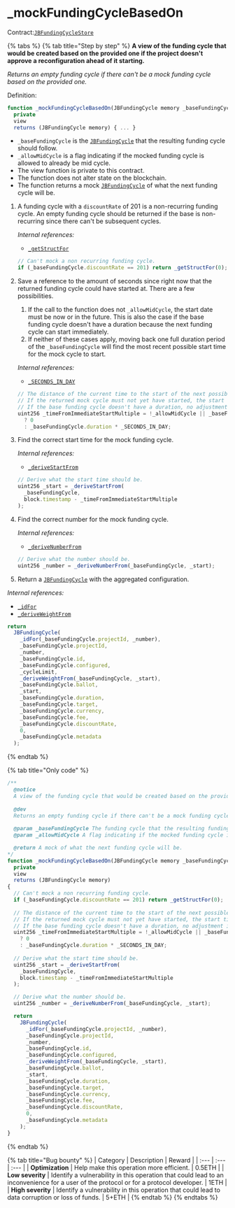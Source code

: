 # \_mockFundingCycleBasedOn

Contract:[`JBFundingCycleStore`](../)​

{% tabs %}
{% tab title="Step by step" %}
**A view of the funding cycle that would be created based on the provided one if the project doesn't approve a reconfiguration ahead of it starting.**  
  
_Returns an empty funding cycle if there can't be a mock funding cycle based on the provided one._

Definition:

```javascript
function _mockFundingCycleBasedOn(JBFundingCycle memory _baseFundingCycle, bool _allowMidCycle)
  private
  view
  returns (JBFundingCycle memory) { ... }
```

* `_baseFundingCycle` is the [`JBFundingCycle`](../../../data-structures/jbfundingcycle.md) that the resulting funding cycle should follow.
* `_allowMidCycle` is a flag indicating if the mocked funding cycle is allowed to already be mid cycle.
* The view function is private to this contract.
* The function does not alter state on the blockchain.
* The function returns a mock [`JBFundingCycle`](../../../data-structures/jbfundingcycle.md) of what the next funding cycle will be.

1. A funding cycle with a `discountRate` of 201 is a non-recurring funding cycle. An empty funding cycle should be returned if the base is non-recurring since there can't be subsequent cycles.  


   _Internal references:_

   * [`_getStructFor`](_getstructfor.md)

   ```javascript
   // Can't mock a non recurring funding cycle.
   if (_baseFundingCycle.discountRate == 201) return _getStructFor(0);
   ```

2. Save a reference to the amount of seconds since right now that the returned funding cycle could have started at. There are a few possibilities.  
 

   1. If the call to the function does not `_allowMidCycle`, the start date must be now or in the future. This is also the case if the base funding cycle doesn't have a duration because the next funding cycle can start immediately. 
   2. If neither of these cases apply, moving back one full duration period of the `_baseFundingCycle` will find the most recent possible start time for the mock cycle to start.  

   _Internal references:_

   * [`_SECONDS_IN_DAY`](../properties/_seconds_in_day.md)

   ```javascript
   // The distance of the current time to the start of the next possible funding cycle.
   // If the returned mock cycle must not yet have started, the start time of the mock must be in the future so no need to adjust backwards.
   // If the base funding cycle doesn't have a duration, no adjustment is necessary because the next cycle can start immediately.
   uint256 _timeFromImmediateStartMultiple = !_allowMidCycle || _baseFundingCycle.duration == 0
     ? 0
     : _baseFundingCycle.duration * _SECONDS_IN_DAY;
   ```

3. Find the correct start time for the mock funding cycle.  


   _Internal references:_

   * [`_deriveStartFrom`](_derivestartfrom.md)

   ```javascript
   // Derive what the start time should be.
   uint256 _start = _deriveStartFrom(
     _baseFundingCycle,
     block.timestamp - _timeFromImmediateStartMultiple
   );
   ```

4. Find the correct number for the mock funding cycle.  


   _Internal references:_

   * [`_deriveNumberFrom`](_derivenumberfrom.md)

   ```javascript
   // Derive what the number should be.
   uint256 _number = _deriveNumberFrom(_baseFundingCycle, _start);
   ```

5.  Return a [`JBFundingCycle`](../../../data-structures/jbfundingcycle.md) with the aggregated configuration.  


   _Internal references:_

   * [`_idFor`](_idfor.md)
   * [`_deriveWeightFrom`](_deriveweightfrom.md)

   ```javascript
   return
     JBFundingCycle(
       _idFor(_baseFundingCycle.projectId, _number),
       _baseFundingCycle.projectId,
       _number,
       _baseFundingCycle.id,
       _baseFundingCycle.configured,
       _cycleLimit,
       _deriveWeightFrom(_baseFundingCycle, _start),
       _baseFundingCycle.ballot,
       _start,
       _baseFundingCycle.duration,
       _baseFundingCycle.target,
       _baseFundingCycle.currency,
       _baseFundingCycle.fee,
       _baseFundingCycle.discountRate,
       0,
       _baseFundingCycle.metadata
     );
   ```
{% endtab %}

{% tab title="Only code" %}
```javascript
/** 
  @notice 
  A view of the funding cycle that would be created based on the provided one if the project doesn't make a reconfiguration.
 
  @dev
  Returns an empty funding cycle if there can't be a mock funding cycle based on the provided one.
  
  @param _baseFundingCycle The funding cycle that the resulting funding cycle should follow.
  @param _allowMidCycle A flag indicating if the mocked funding cycle is allowed to already be mid cycle.

  @return A mock of what the next funding cycle will be.
*/
function _mockFundingCycleBasedOn(JBFundingCycle memory _baseFundingCycle, bool _allowMidCycle)
  private
  view
  returns (JBFundingCycle memory)
{
  // Can't mock a non recurring funding cycle.
  if (_baseFundingCycle.discountRate == 201) return _getStructFor(0);
    
  // The distance of the current time to the start of the next possible funding cycle.
  // If the returned mock cycle must not yet have started, the start time of the mock must be in the future so no need to adjust backwards.
  // If the base funding cycle doesn't have a duration, no adjustment is necessary because the next cycle can start immediately.
  uint256 _timeFromImmediateStartMultiple = !_allowMidCycle || _baseFundingCycle.duration == 0
    ? 0
    : _baseFundingCycle.duration * _SECONDS_IN_DAY;
    
  // Derive what the start time should be.
  uint256 _start = _deriveStartFrom(
    _baseFundingCycle,
    block.timestamp - _timeFromImmediateStartMultiple
  );

  // Derive what the number should be.
  uint256 _number = _deriveNumberFrom(_baseFundingCycle, _start);

  return
    JBFundingCycle(
      _idFor(_baseFundingCycle.projectId, _number),
      _baseFundingCycle.projectId,
      _number,
      _baseFundingCycle.id,
      _baseFundingCycle.configured,
      _deriveWeightFrom(_baseFundingCycle, _start),
      _baseFundingCycle.ballot,
      _start,
      _baseFundingCycle.duration,
      _baseFundingCycle.target,
      _baseFundingCycle.currency,
      _baseFundingCycle.fee,
      _baseFundingCycle.discountRate,
      0,
      _baseFundingCycle.metadata
    );
}
```
{% endtab %}

{% tab title="Bug bounty" %}
| Category | Description | Reward |
| :--- | :--- | :--- |
| **Optimization** | Help make this operation more efficient. | 0.5ETH |
| **Low severity** | Identify a vulnerability in this operation that could lead to an inconvenience for a user of the protocol or for a protocol developer. | 1ETH |
| **High severity** | Identify a vulnerability in this operation that could lead to data corruption or loss of funds. | 5+ETH |
{% endtab %}
{% endtabs %}



